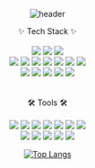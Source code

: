 

<div align="center">
  
![header](https://capsule-render.vercel.app/api?type=rounded&color=timeGradient&text=Welcome%20to%20Blake's%20GitHub%20&animation=twinkling&fontSize=40&fontAlignY=50&fontAlign=50&height=180)
</div>  

<div align="center">✨ Tech Stack ✨</div>
<br/>
<div align="center">
     <img src="https://img.shields.io/badge/dart-0175C2?style=for-the-badge&logo=Dart&logoColor=white"/>
   <img src="https://img.shields.io/badge/Flutter-03EF62?style=for-the-badge&logo=flutter&logoColor=white"/>
     <img src="https://img.shields.io/badge/getx-8A2BE2?style=for-the-badge&logo=GetX&logoColor=white"/>

  <br>
  <img src="https://img.shields.io/badge/React-61DAFB?style=for-the-badge&logo=React&logoColor=white" />
  <img src="https://img.shields.io/badge/Javascript-F7DF1E?style=for-the-badge&logo=javascript&logoColor=white"/>
  
  <img src="https://img.shields.io/badge/TypeScript-3178C6?style=for-the-badge&logo=TypeScript&logoColor=white"/>
  <img src="https://img.shields.io/badge/HTML5-E34F26?style=for-the-badge&logo=html5&logoColor=white" />
  <img src="https://img.shields.io/badge/CSS-1572B6?style=for-the-badge&logo=css3&logoColor=white" />
  <img src="https://img.shields.io/badge/styled-components-DB7093?style=for-the-badge&logo=styledcomponents&logoColor=white" />
  <img src="https://img.shields.io/badge/Tailwind CSS-06B6D4?style=for-the-badge&logo=Tailwind CSS&logoColor=white" />
    <br>
  <img src="https://img.shields.io/badge/node.js-339933?style=for-the-badge&logo=Node.js&logoColor=white">
    <img src="https://img.shields.io/badge/nestjs-E0234E?style=for-the-badge&logo=NestJs&logoColor=white">
  <img src="https://img.shields.io/badge/express-000000?style=for-the-badge&logo=express&logoColor=white">
    <img src="https://img.shields.io/badge/mysql-4479A1?style=for-the-badge&logo=mysql&logoColor=white"> 
  <img src="https://img.shields.io/badge/firebase-FFCA28?style=for-the-badge&logo=firebase&logoColor=white">
  <br>
  

</div>
<br/><br/>

<div align="center">🛠 Tools 🛠</div>
<br/>
<div align="center">
 <img src="https://img.shields.io/badge/VisualStudioCode-007ACC?style=flat-square&logo=Visual-Studio-Code&logoColor=white"/> 
    <img src="https://img.shields.io/badge/Xcode-147EFB?style=flat-square&logo=Xcode&logoColor=white"/> 
    <img src="https://img.shields.io/badge/Android Studio-3DDC84?style=flat-square&logo=Android Studio&logoColor=white"/> 

  <img src="https://img.shields.io/badge/Github-181717?style=flat-square&logo=Github&logoColor=white"/> 
  <img src="https://img.shields.io/badge/Vercel-000000?style=flat-square&logo=Vercel&logoColor=white"/> 
  <img src="https://img.shields.io/badge/Netlify-00C7B7?style=flat-square&logo=Netlify&logoColor=white"/>
  <img src="https://img.shields.io/badge/Figma-F24E1E?style=flat-square&logo=Figma&logoColor=white"/> 
  <br>
  <img src="https://img.shields.io/badge/JiraSoftware-0052CC?style=flat-square&logo=Jira-Software&logoColor=white"/> 
    <img src="https://img.shields.io/badge/Confluence-172B4D?style=flat-square&logo=Jira-Software&logoColor=white"/> 

  <img src="https://img.shields.io/badge/Slack-4A154B?style=flat-square&logo=Slack&logoColor=white"/>
  <img src="https://img.shields.io/badge/Microsoft Teams-264A7?style=flat-square&logo=Microsoft Teams&logoColor=white"/>
  <img src="https://img.shields.io/badge/Salesforce -00A1E0?style=flat-square&logo=Salesforce&logoColor=white"/><img
</div>
<br/>
<div align="center">
  
[![Top Langs](https://github-readme-stats.vercel.app/api/top-langs/?username=blake-lim&layout=compact)](https://github.com/anuraghazra/github-readme-stats)

</div>  
